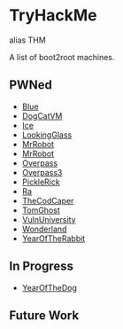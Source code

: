 # TryHackMe
alias THM

A list of boot2root machines. 

## PWNed

<!-- in order of earliest to latest -->

- [Blue](./Blue.md)
- [DogCatVM](./DogCatVM.md)
- [Ice](./Ice.md)
- [LookingGlass](./LookingGlass.md)
- [MrRobot](./MrRobot.md)
- [MrRobot](./MrRobot.md)
- [Overpass](./Overpass.md)
- [Overpass3](./Overpass3.md)
- [PickleRick](./PickleRick.md)
- [Ra](./Ra.md)
- [TheCodCaper](./TheCodCaper.md)
- [TomGhost](./TomGhost.md)
- [VulnUniversity](./VulnUniversity.md)
- [Wonderland](./Wonderland.md)
- [YearOfTheRabbit](./YearOfTheRabbit.md)

## In Progress
- [YearOfTheDog](./YearOfTheDog.md)

## Future Work

